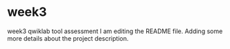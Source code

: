 # week3
week3 qwiklab tool assessment
I am editing the README file. Adding some more details about the project description.
